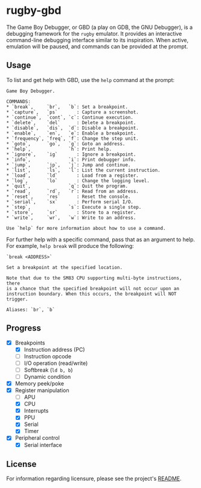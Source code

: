 # rugby-gbd

The Game Boy Debugger, or GBD (a play on GDB, the GNU Debugger), is a debugging
framework for the `rugby` emulator. It provides an interactive command-line
debugging interface similar to its inspiration. When active, emulation will be
paused, and commands can be provided at the prompt.

## Usage

To list and get help with GBD, use the `help` command at the prompt:

```
Game Boy Debugger.

COMMANDS:
* `break`,     `br`,   `b`: Set a breakpoint.
* `capture`,   `ps`       : Capture a screenshot.
* `continue`,  `cont`, `c`: Continue execution.
* `delete`,    `del`      : Delete a breakpoint.
* `disable`,   `dis`,  `d`: Disable a breakpoint.
* `enable`,    `en`,   `e`: Enable a breakpoint.
* `frequency`, `freq`, `f`: Change the step unit.
* `goto`,      `go`,   `g`: Goto an address.
* `help`,              `h`: Print help.
* `ignore`,    `ig`       : Ignore a breakpoint.
* `info`,              `i`: Print debugger info.
* `jump`,      `jp`,   `j`: Jump and continue.
* `list`,      `ls`,   `l`: List the current instruction.
* `load`,      `ld`       : Load from a register.
* `log`,       `lo`       : Change the logging level.
* `quit`,              `q`: Quit the program.
* `read`,      `rd`,   `r`: Read from an address.
* `reset`,     `res`      : Reset the console.
* `serial`,    `sx`       : Perform serial I/O.
* `step`,              `s`: Execute a single step.
* `store`,     `sr`       : Store to a register.
* `write`,     `wr`,   `w`: Write to an address.

Use `help` for more information about how to use a command.
```

For further help with a specific command, pass that as an argument to help. For
example, `help break` will produce the following:

```
`break <ADDRESS>`

Set a breakpoint at the specified location.

Note that due to the SM83 CPU supporting multi-byte instructions, there
is a chance that the specified breakpoint will not occur upon an
instruction boundary. When this occurs, the breakpoint will NOT trigger.

Aliases: `br`, `b`
```

## Progress

- [x] Breakpoints
  - [x] Instruction address (PC)
  - [ ] Instruction opcode
  - [ ] I/O operation (read/write)
  - [ ] Softbreak (`ld b, b`)
  - [ ] Dynamic condition
- [x] Memory peek/poke
- [x] Register manipulation
  - [ ] APU
  - [x] CPU
  - [x] Interrupts
  - [x] PPU
  - [x] Serial
  - [x] Timer
- [x] Peripheral control
  - [x] Serial interface

## License

For information regarding licensure, please see the project's [README][license].

<!--
  Reference-style links
-->

<!-- License -->
[license]: /README.md#license
